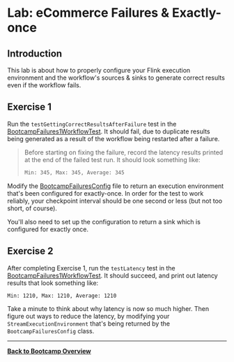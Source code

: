 
# Lab: eCommerce Failures & Exactly-once

## Introduction

This lab is about how to properly configure your Flink execution environment and the
workflow's sources & sinks to generate correct results even if the workflow fails.

## Exercise 1

Run the `testGettingCorrectResultsAfterFailure` test in the 
[BootcampFailures1WorkflowTest](src/test/java/com/ververica/flink/training/exercises/BootcampFailuresWorkflowTest.java).
It should fail, due to duplicate results being generated as a result of the
workflow being restarted after a failure.

> Before starting on fixing the failure, record the latency results printed
> at the end of the failed test run. It should look something like:
> ```bash
> Min: 345, Max: 345, Average: 345
> ```

Modify the [BootcampFailuresConfig](src/main/java/com/ververica/flink/training/exercises/BootcampFailuresConfig.java)
file to return an execution environment that's been configured for exactly-once.
In order for the test to work reliably, your checkpoint interval should be one
second or less (but not too short, of course).

You'll also need to set up the configuration to return a sink which is configured
for exactly once.

## Exercise 2

After completing Exercise 1, run the `testLatency` test in the
[BootcampFailures1WorkflowTest](src/test/java/com/ververica/flink/training/exercises/BootcampFailuresWorkflowTest.java).
It should succeed, and print out latency results that look something like:

```bash
Min: 1210, Max: 1210, Average: 1210
```

Take a minute to think about why latency is now so much higher. Then figure
out ways to reduce the latency, by modifying your `StreamExecutionEnvironment`
that's being returned by the `BootcampFailuresConfig` class.

-----

[**Back to Bootcamp Overview**](../../README-Bootcamp.md)
